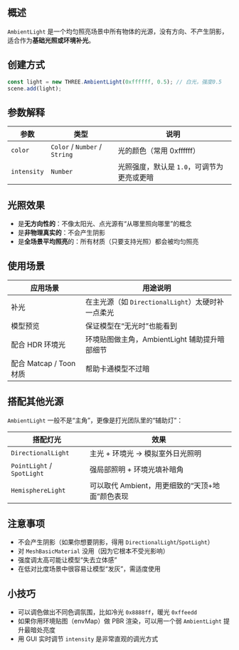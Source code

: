## 概述

`AmbientLight` 是一个均匀照亮场景中所有物体的光源，没有方向、不产生阴影，适合作为**基础光照或环境补光**。

## 创建方式

```js
const light = new THREE.AmbientLight(0xffffff, 0.5); // 白光，强度0.5
scene.add(light);
```

## 参数解释

| 参数        | 类型                          | 说明                                       |
| ----------- | ----------------------------- | ------------------------------------------ |
| `color`     | `Color` / `Number` / `String` | 光的颜色（常用 0xffffff）                  |
| `intensity` | `Number`                      | 光照强度，默认是 `1.0`，可调节为更亮或更暗 |

## 光照效果

- 是**无方向性的**：不像太阳光、点光源有“从哪里照向哪里”的概念
- 是**非物理真实的**：不会产生阴影
- 是**全场景平均照亮**的：所有材质（只要支持光照）都会被均匀照亮

## 使用场景

| 应用场景                | 用途说明                                          |
| ----------------------- | ------------------------------------------------- |
| 补光                    | 在主光源（如 `DirectionalLight`）太硬时补一点柔光 |
| 模型预览                | 保证模型在“无光时”也能看到                        |
| 配合 HDR 环境光         | 环境贴图做主角，AmbientLight 辅助提升暗部细节     |
| 配合 Matcap / Toon 材质 | 帮助卡通模型不过暗                                |

## 搭配其他光源

`AmbientLight` 一般不是“主角”，更像是打光团队里的“辅助灯”：

| 搭配灯光                   | 效果                                            |
| -------------------------- | ----------------------------------------------- |
| `DirectionalLight`         | 主光 + 环境光 → 模拟室外日光照明                |
| `PointLight` / `SpotLight` | 强局部照明 + 环境光填补暗角                     |
| `HemisphereLight`          | 可以取代 Ambient，用更细致的“天顶+地面”颜色表现 |

## 注意事项

- 不会产生阴影（如果你想要阴影，得用 `DirectionalLight`/`SpotLight`）
- 对 `MeshBasicMaterial` 没用（因为它根本不受光影响）
- 强度调太高可能让模型“失去立体感”
- 在低对比度场景中很容易让模型“发灰”，需适度使用

## 小技巧

- 可以调色做出不同色调氛围，比如冷光 `0x8888ff`，暖光 `0xffeedd`
- 如果你用环境贴图（envMap）做 PBR 渲染，可以用一个弱 `AmbientLight` 提升最暗处亮度
- 用 GUI 实时调节 `intensity` 是非常直观的调光方式
